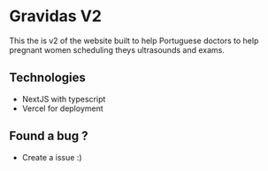 # Gravidas V2

This the is v2 of the website built to help Portuguese doctors to help pregnant women scheduling theys ultrasounds and exams.

## Technologies
  - NextJS with typescript
  - Vercel for deployment

## Found a bug ?
  - Create a issue :)